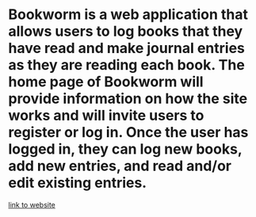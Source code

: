 # Bookworm is a web application that allows users to log books that they have read and make journal entries as they are reading each book. The home page of Bookworm will provide information on how the site works and will invite users to register or log in. Once the user has logged in, they can log new books, add new entries, and read and/or edit existing entries. 

[link to website](https://main-bvxea6i-pratk7sa3r4xk.us-4.platformsh.site/)
